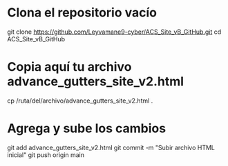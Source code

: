 # Clona el repositorio vacío
git clone https://github.com/Leyvamane9-cyber/ACS_Site_vB_GitHub.git
cd ACS_Site_vB_GitHub

# Copia aquí tu archivo advance_gutters_site_v2.html
cp /ruta/del/archivo/advance_gutters_site_v2.html .

# Agrega y sube los cambios
git add advance_gutters_site_v2.html
git commit -m "Subir archivo HTML inicial"
git push origin main
